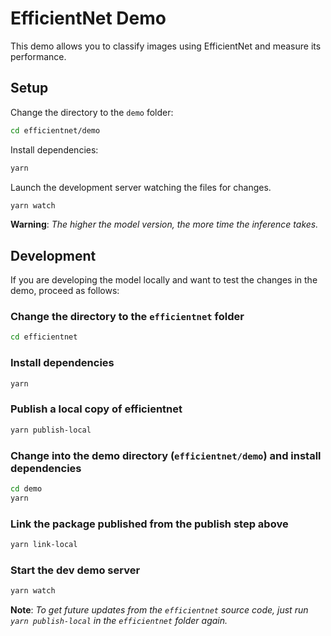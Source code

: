 # EfficientNet Demo

This demo allows you to classify images using EfficientNet and measure its performance.

## Setup

Change the directory to the `demo` folder:

```sh
cd efficientnet/demo
```

Install dependencies:

```sh
yarn
```

Launch the development server watching the files for changes.

```sh
yarn watch
```

**Warning**: *The higher the model version, the more time the inference takes.*

## Development

If you are developing the model locally and want to test the changes in the demo, proceed as follows:

### Change the directory to the `efficientnet` folder

```sh
cd efficientnet
```

### Install dependencies

```sh
yarn
```

### Publish a local copy of efficientnet

```sh
yarn publish-local
```

### Change into the demo directory (`efficientnet/demo`) and install dependencies

```sh
cd demo
yarn
```

### Link the package published from the publish step above

```sh
yarn link-local
```

### Start the dev demo server

```sh
yarn watch
```

**Note**: *To get future updates from the `efficientnet` source code, just run `yarn publish-local` in the `efficientnet` folder again.*
